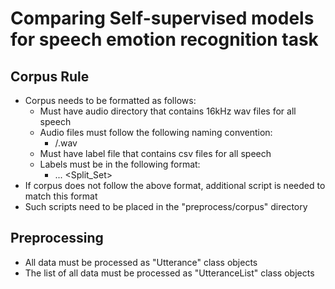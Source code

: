 # Comparing Self-supervised models for speech emotion recognition task

## Corpus Rule
- Corpus needs to be formatted as follows:
    - Must have audio directory that contains 16kHz wav files for all speech
    - Audio files must follow the following naming convention:
        - <Audio-directory>/<utterance-id>.wav
    - Must have label file that contains csv files for all speech
    - Labels must be in the following format:
        - <utterance-id> <categorical-emotion-1> <categorical-emotion-2> ... <EmoAct> <EmoVal> <EmoDom> <Split_Set>
- If corpus does not follow the above format, additional script is needed to match this format
- Such scripts need to be placed in the "preprocess/corpus" directory


## Preprocessing
- All data must be processed as "Utterance" class objects
- The list of all data must be processed as "UtteranceList" class objects
